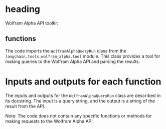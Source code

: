 # heading
Wolfram Alpha API toolkit

## functions
The code imports the `WolframAlphaQueryRun` class from the `langchain.tools.wolfram_alpha.tool` module. This class provides a tool for making queries to the Wolfram Alpha API and parsing the results.

# Inputs and outputs for each function
The inputs and outputs for the `WolframAlphaQueryRun` class are described in its docstring. The input is a query string, and the output is a string of the result from the API.

Note: The code does not contain any specific functions or methods for making requests to the Wolfram Alpha API.

